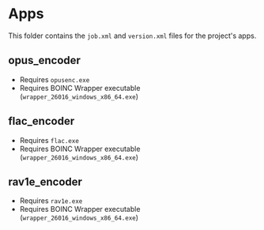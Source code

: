 # Apps
This folder contains the `job.xml` and `version.xml` files for the project's apps.

## opus_encoder
* Requires `opusenc.exe`
* Requires BOINC Wrapper executable (`wrapper_26016_windows_x86_64.exe`)

## flac_encoder
* Requires `flac.exe`
* Requires BOINC Wrapper executable (`wrapper_26016_windows_x86_64.exe`)

## rav1e_encoder
* Requires `rav1e.exe`
* Requires BOINC Wrapper executable (`wrapper_26016_windows_x86_64.exe`)